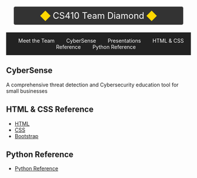 <div style="display: flex; align-items: center; justify-content: center; border: 1px solid #ddd; padding: 10px; background-color: #333; border-radius: 5px; margin: 20px;">
    <div style="width: 20px; height: 20px; background-color: #FFD700; transform: rotate(45deg); margin: 0 10px;"></div>
    <div style="color: #fff; font-size: 24px;">CS410 Team Diamond</div>
    <div style="width: 20px; height: 20px; background-color: #FFD700; transform: rotate(45deg); margin: 0 10px;"></div>
</div>

<nav style="background-color: #222; padding: 1em; text-align: center;">
    <a href="team_bios.md" style="color: #fff; text-decoration: none; margin: 0 1em;">Meet the Team</a>
    <a href="#cybersense" style="color: #fff; text-decoration: none; margin: 0 1em;">CyberSense</a>
    <a href="#presentations.md" style="color: #fff; text-decoration: none; margin: 0 1em;">Presentations</a>
    <a href="#htmlcss" style="color: #fff; text-decoration: none; margin: 0 1em;">HTML & CSS Reference</a>
    <a href="#python" style="color: #fff; text-decoration: none; margin: 0 1em;">Python Reference</a>
    
</nav>

## CyberSense

A comprehensive threat detection and Cybersecurity education tool for small businesses


## HTML & CSS Reference

  - [HTML](https://www.w3schools.com/html/default.asp)
  - [CSS](https://www.w3schools.com/css/default.asp)
  - [Bootstrap](https://www.w3schools.com/bootstrap5/index.php)


## Python Reference

  - [Python Reference](https://docs.python.org/3/reference/index.html)


